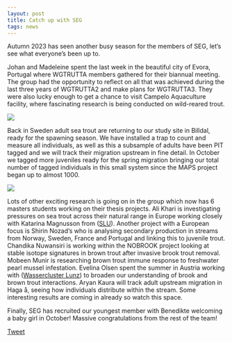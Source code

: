 ```yaml
---
layout: post
title: Catch up with SEG
tags: news 
---
```

Autumn 2023 has seen another busy season for the members of SEG, let’s see what everyone’s been up to.

<!--more-->

Johan and Madeleine spent the last week in the beautiful city of Evora, Portugal where WGTRUTTA members gathered for their biannual meeting. The group had the opportunity to reflect on all that was achieved during the last three years of WGTRUTTA2 and make plans for WGTRUTTA3. They were also lucky enough to get a chance to visit Campelo Aquaculture facility, where fascinating research is being conducted on wild-reared trout.

<div class="row">
  <div class="column">
    <img src="https://github.com/benediau/seg-gbg/assets/96004332/c5ce59e5-7e2e-484d-a427-47d751483c27" />
  </div>
</div> 

Back in Sweden adult sea trout are returning to our study site in Billdal, ready for the spawning season. We have installed a trap to count and measure all individuals, as well as this a subsample of adults have been PIT tagged and we will track their migration upstream in fine detail. In October we tagged more juveniles ready for the spring migration bringing our total number of tagged individuals in this small system since the MAPS project began up to almost 1000.

<div class="row">
  <div class="column">
    <img src="https://github.com/benediau/seg-gbg/assets/96004332/8a6f4ff5-1f28-44ed-932b-89472d620ec5" />
  </div>
</div> 

Lots of other exciting research is going on in the group which now has 6 masters students working on their thesis projects. Ali Khari is investigating pressures on sea trout across their natural range in Europe working closely with Katarina Magnusson from ([SLU](https://www.slu.se//)). Another project with a European focus is Shirin Nozad’s who is analysing secondary production in streams from Norway, Sweden, France and Portugal and linking this to juvenile trout. Chandika Nuwansiri is working within the NOBROOK project looking at stable isotope signatures in brown trout after invasive brook trout removal. Mobeen Munir is researching brown trout immune response to freshwater pearl mussel infestation. Evelina Olsen spent the summer in Austria working with ([Wassercluster Lunz](https://www.wcl.ac.at/en/)) to broaden our understanding of brook and brown trout interactions. Aryan Kaura will track adult upstream migration in Haga å, seeing how individuals distribute within the stream. Some interesting results are coming in already so watch this space.

Finally, SEG has recruited our youngest member with Benedikte welcoming a baby girl in October! Massive congratulations from the rest of the team!


<a href="https://twitter.com/share?ref_src=twsrc%5Etfw" class="twitter-share-button" data-show-count="false">Tweet</a><script async src="https://platform.twitter.com/widgets.js" charset="utf-8"></script>